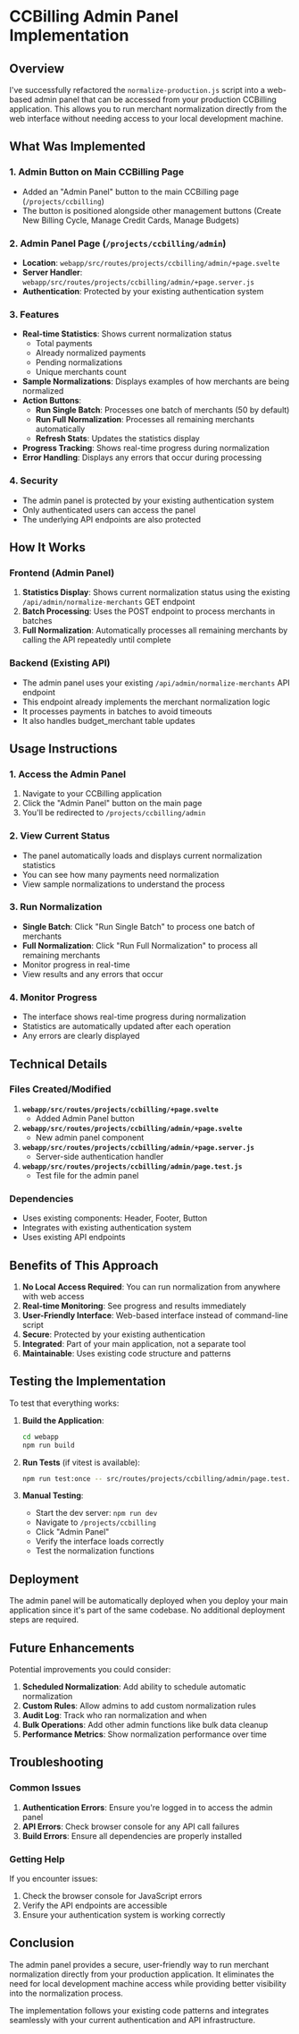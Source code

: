 # CCBilling Admin Panel Implementation

## Overview

I've successfully refactored the `normalize-production.js` script into a web-based admin panel that can be accessed from your production CCBilling application. This allows you to run merchant normalization directly from the web interface without needing access to your local development machine.

## What Was Implemented

### 1. Admin Button on Main CCBilling Page
- Added an "Admin Panel" button to the main CCBilling page (`/projects/ccbilling`)
- The button is positioned alongside other management buttons (Create New Billing Cycle, Manage Credit Cards, Manage Budgets)

### 2. Admin Panel Page (`/projects/ccbilling/admin`)
- **Location**: `webapp/src/routes/projects/ccbilling/admin/+page.svelte`
- **Server Handler**: `webapp/src/routes/projects/ccbilling/admin/+page.server.js`
- **Authentication**: Protected by your existing authentication system

### 3. Features
- **Real-time Statistics**: Shows current normalization status
  - Total payments
  - Already normalized payments
  - Pending normalizations
  - Unique merchants count
- **Sample Normalizations**: Displays examples of how merchants are being normalized
- **Action Buttons**:
  - **Run Single Batch**: Processes one batch of merchants (50 by default)
  - **Run Full Normalization**: Processes all remaining merchants automatically
  - **Refresh Stats**: Updates the statistics display
- **Progress Tracking**: Shows real-time progress during normalization
- **Error Handling**: Displays any errors that occur during processing

### 4. Security
- The admin panel is protected by your existing authentication system
- Only authenticated users can access the panel
- The underlying API endpoints are also protected

## How It Works

### Frontend (Admin Panel)
1. **Statistics Display**: Shows current normalization status using the existing `/api/admin/normalize-merchants` GET endpoint
2. **Batch Processing**: Uses the POST endpoint to process merchants in batches
3. **Full Normalization**: Automatically processes all remaining merchants by calling the API repeatedly until complete

### Backend (Existing API)
- The admin panel uses your existing `/api/admin/normalize-merchants` API endpoint
- This endpoint already implements the merchant normalization logic
- It processes payments in batches to avoid timeouts
- It also handles budget_merchant table updates

## Usage Instructions

### 1. Access the Admin Panel
1. Navigate to your CCBilling application
2. Click the "Admin Panel" button on the main page
3. You'll be redirected to `/projects/ccbilling/admin`

### 2. View Current Status
- The panel automatically loads and displays current normalization statistics
- You can see how many payments need normalization
- View sample normalizations to understand the process

### 3. Run Normalization
- **Single Batch**: Click "Run Single Batch" to process one batch of merchants
- **Full Normalization**: Click "Run Full Normalization" to process all remaining merchants
- Monitor progress in real-time
- View results and any errors that occur

### 4. Monitor Progress
- The interface shows real-time progress during normalization
- Statistics are automatically updated after each operation
- Any errors are clearly displayed

## Technical Details

### Files Created/Modified
1. **`webapp/src/routes/projects/ccbilling/+page.svelte`**
   - Added Admin Panel button
2. **`webapp/src/routes/projects/ccbilling/admin/+page.svelte`**
   - New admin panel component
3. **`webapp/src/routes/projects/ccbilling/admin/+page.server.js`**
   - Server-side authentication handler
4. **`webapp/src/routes/projects/ccbilling/admin/page.test.js`**
   - Test file for the admin panel

### Dependencies
- Uses existing components: Header, Footer, Button
- Integrates with existing authentication system
- Uses existing API endpoints

## Benefits of This Approach

1. **No Local Access Required**: You can run normalization from anywhere with web access
2. **Real-time Monitoring**: See progress and results immediately
3. **User-Friendly Interface**: Web-based interface instead of command-line script
4. **Secure**: Protected by your existing authentication
5. **Integrated**: Part of your main application, not a separate tool
6. **Maintainable**: Uses existing code structure and patterns

## Testing the Implementation

To test that everything works:

1. **Build the Application**:
   ```bash
   cd webapp
   npm run build
   ```

2. **Run Tests** (if vitest is available):
   ```bash
   npm run test:once -- src/routes/projects/ccbilling/admin/page.test.js
   ```

3. **Manual Testing**:
   - Start the dev server: `npm run dev`
   - Navigate to `/projects/ccbilling`
   - Click "Admin Panel"
   - Verify the interface loads correctly
   - Test the normalization functions

## Deployment

The admin panel will be automatically deployed when you deploy your main application since it's part of the same codebase. No additional deployment steps are required.

## Future Enhancements

Potential improvements you could consider:

1. **Scheduled Normalization**: Add ability to schedule automatic normalization
2. **Custom Rules**: Allow admins to add custom normalization rules
3. **Audit Log**: Track who ran normalization and when
4. **Bulk Operations**: Add other admin functions like bulk data cleanup
5. **Performance Metrics**: Show normalization performance over time

## Troubleshooting

### Common Issues

1. **Authentication Errors**: Ensure you're logged in to access the admin panel
2. **API Errors**: Check browser console for any API call failures
3. **Build Errors**: Ensure all dependencies are properly installed

### Getting Help

If you encounter issues:
1. Check the browser console for JavaScript errors
2. Verify the API endpoints are accessible
3. Ensure your authentication system is working correctly

## Conclusion

The admin panel provides a secure, user-friendly way to run merchant normalization directly from your production application. It eliminates the need for local development machine access while providing better visibility into the normalization process.

The implementation follows your existing code patterns and integrates seamlessly with your current authentication and API infrastructure.